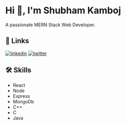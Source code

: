 
# Hi 👋, I'm Shubham Kamboj



A passionate MERN Stack Web Developer.


## 🔗 Links
[![linkedin](https://img.shields.io/badge/linkedin-0A66C2?style=for-the-badge&logo=linkedin&logoColor=white)](https://www.linkedin.com/in/shubhamkamboj/)
[![twitter](https://img.shields.io/badge/twitter-1DA1F2?style=for-the-badge&logo=twitter&logoColor=white)](https://twitter.com/shubhamZ980)


## 🛠 Skills
- React 
- Node
- Express
- MongoDb
- C++
- C 
- Java
